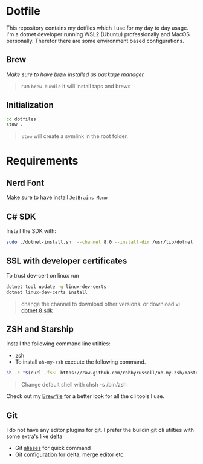 # Dotfile
This repository contains my dotfiles which I use for my day to day usage. 
I'm a dotnet developer running WSL2 (Ubuntu) professionally and MacOS personally. Therefor there are some environment based configurations.

## Brew
_Make sure to have [brew](https://docs.brew.sh) installed as package manager._

> run `brew bundle` it will install taps and brews

## Initialization
```bash
cd dotfiles
stow .
```
> `stow` will create a symlink in the root folder.

# Requirements
## Nerd Font
Make sure to have install `JetBrains Mono`

## C# SDK
Install the SDK with:
```bash
sudo ./dotnet-install.sh  --channel 8.0 --install-dir /usr/lib/dotnet
```

## SSL with developer certificates
To trust dev-cert on linux run

```bash
dotnet tool update -g linux-dev-certs
dotnet linux-dev-certs install

```
> change the channel to download other versions.
or download vi [dotnet 8 sdk](https://dotnet.microsoft.com/en-us/download/dotnet/thank-you/sdk-8.0.300-macos-arm64-installer)

## ZSH and Starship
Install the following command line utilties:
- zsh
- To install `oh-my-zsh` execute the following command.

```bash
sh -c "$(curl -fsSL https://raw.github.com/robbyrussell/oh-my-zsh/master/tools/install.sh)"
```
> Change default shell with chsh -s /bin/zsh

Check out my [Brewfile](./Brewfile) for a better look for all the cli tools I use.

## Git
I do not have any editor plugins for git. I prefer the buildin git cli utilties with some extra's like [delta](https://github.com/dandavison/delta)

- Git [aliases](./.zshrc) for quick command
- Git [configuration](./.gitconfig) for delta, merge editor etc.
